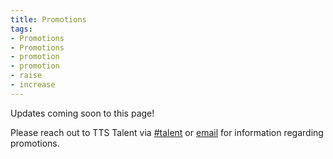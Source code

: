 ```yaml
---
title: Promotions
tags:
- Promotions
- Promotions
- promotion
- promotion
- raise
- increase
---
```


Updates coming soon to this page!

Please reach out to TTS Talent via [#talent](https://gsa-tts.slack.com/messages/talent/) or [email](mailto:tts-talentteam@gsa.gov) for information regarding promotions.
